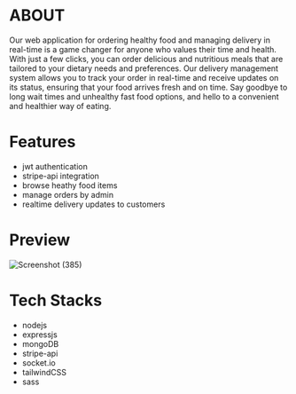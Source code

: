 # ABOUT

Our web application for ordering healthy food and managing delivery in real-time is a game changer for anyone who values their time and health. With just a few clicks, you can order delicious and nutritious meals that are tailored to your dietary needs and preferences. Our delivery management system allows you to track your order in real-time and receive updates on its status, ensuring that your food arrives fresh and on time. Say goodbye to long wait times and unhealthy fast food options, and hello to a convenient and healthier way of eating.

# Features
- jwt authentication
- stripe-api integration
- browse heathy food items
- manage orders by admin
- realtime delivery updates to customers


# Preview
![Screenshot (385)](https://github.com/warriorBunny013/Delight/assets/97738453/d9d6c585-e4c9-47ee-8c92-a2087a5c5c9b)

# Tech Stacks
- nodejs
- expressjs
- mongoDB
- stripe-api
- socket.io
- tailwindCSS
- sass

